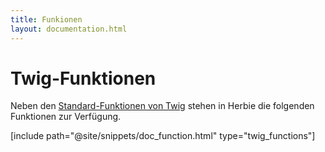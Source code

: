 ```yaml
---
title: Funkionen
layout: documentation.html
---
```


# Twig-Funktionen

Neben den [Standard-Funktionen von Twig](http://twig.sensiolabs.org/documentation) stehen in Herbie die folgenden Funktionen zur Verfügung.

[include path="@site/snippets/doc_function.html" type="twig_functions"]
